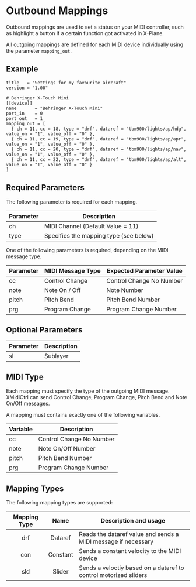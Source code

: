 # Outbound Mappings

Outbound mappings are used to set a status on your MIDI controller, such as highlight a button if a certain function
got activated in X-Plane.

All outgoing mappings are defined for each MIDI device individually using the parameter `mapping_out`.

## Example

```
title   = "Settings for my favourite aircraft"
version = "1.00"

# Behringer X-Touch Mini
[[device]]
name       = "Behringer X-Touch Mini"
port_in    = 0
port_out   = 1
mapping_out = [
  { ch = 11, cc = 18, type = "drf", dataref = "tbm900/lights/ap/hdg", value_on = "1", value_off = "0" },
  { ch = 11, cc = 19, type = "drf", dataref = "tbm900/lights/ap/apr", value_on = "1", value_off = "0" },
  { ch = 11, cc = 20, type = "drf", dataref = "tbm900/lights/ap/nav", value_on = "1", value_off = "0" },
  { ch = 11, cc = 22, type = "drf", dataref = "tbm900/lights/ap/alt", value_on = "1", value_off = "0" }
]
```

## Required Parameters

The following parameter is required for each mapping.

| Parameter | Description                            |
|-----------|----------------------------------------|
| ch        | MIDI Channel (Default Value = 11)      |
| type      | Specifies the mapping type (see below) |  

One of the following parameters is required, depending on the MIDI message type.

| Parameter | MIDI Message Type | Expected Parameter Value |
|-----------|-------------------|--------------------------|
| cc        | Control Change    | Control Change No Number |
| note      | Note On / Off     | Note Number              |
| pitch     | Pitch Bend        | Pitch Bend Number        |
| prg       | Program Change    | Program Change Number    |

## Optional Parameters

| Parameter | Description            |
|-----------|------------------------|
| sl        | Sublayer               |

## MIDI Type

Each mapping must specify the type of the outgoing MIDI message. XMidiCtrl can send Control Change, Program Change,
Pitch Bend and Note On/Off messages.

A mapping must contains exactly one of the following variables.

| Variable | Description              |
|----------|--------------------------|
| cc       | Control Change No Number |
| note     | Note On/Off Number       |
| pitch    | Pitch Bend Number        |
| prg      | Program Change Number    |

## Mapping Types

The following mapping types are supported:

| Mapping Type |   Name    | Description and usage                                            |
|:------------:|:---------:|------------------------------------------------------------------|
|     drf      | Dataref   | Reads the dataref value and sends a MIDI message if necessary    |
|     con      | Constant  | Sends a constant velocity to the MIDI device                     |
|     sld      | Slider    | Sends a veloctiy based on a dataref to control motorized sliders | 


